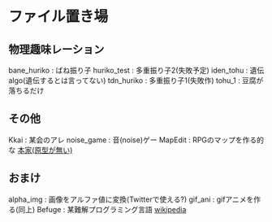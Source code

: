 # ファイル置き場

## 物理趣味レーション
bane_huriko : ばね振り子
huriko_test : 多重振り子2(失敗予定)
iden_tohu : 遺伝algo(遺伝するとは言ってない)
tdn_huriko : 多重振り子1(失敗作)
tohu_1 : 豆腐が落ちるだけ

## その他
Kkai : 某会のアレ
noise_game : 音(noise)ゲー
MapEdit : RPGのマップを作る的な [本家(原型が無い)](https://github.com/hotman78/mapEdit)

## おまけ
alpha_img : 画像をアルファ値に変換(Twitterで使える?)
gif_ani : gifアニメを作る(同上)
Befuge : 某難解プログラミング言語 [wikipedia](https://ja.wikipedia.org/wiki/Befunge)